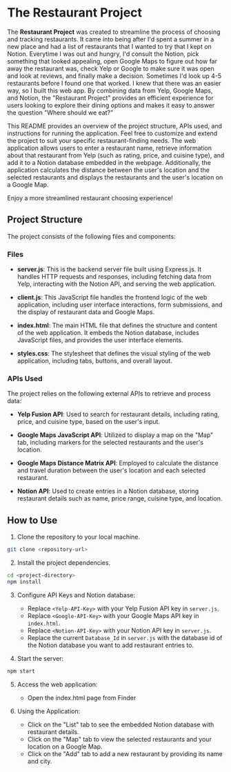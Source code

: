 # The Restaurant Project

The **Restaurant Project** was created to streamline the process of choosing and tracking restaurants. It came into being after I'd spent a summer in a new place and had a list of restaurants that I wanted to try that I kept on Notion. Everytime I was out and hungry, I'd consult the Notion, pick something that looked appealing, open Google Maps to figure out how far away the restaurant was, check Yelp or Google to make sure it was open and look at reviews, and finally make a decision. Sometimes I'd look up 4-5 restaurants before I found one that worked. I knew that there was an easier way, so I built this web app. By combining data from Yelp, Google Maps, and Notion, the "Restaurant Project" provides an efficient experience for users looking to explore their dining options and makes it easy to answer the question "Where should we eat?"

This README provides an overview of the project structure, APIs used, and instructions for running the application. Feel free to customize and extend the project to suit your specific restaurant-finding needs. The web application  allows users to enter a restaurant name, retrieve information about that restaurant from Yelp (such as rating, price, and cuisine type), and add it to a Notion database embedded in the webpage. Additionally, the application calculates the distance between the user's location and the selected restaurants and displays the restaurants and the user's location on a Google Map. 

Enjoy a more streamlined restaurant choosing experience!

## Project Structure

The project consists of the following files and components:

### Files

- **server.js**: This is the backend server file built using Express.js. It handles HTTP requests and responses, including fetching data from Yelp, interacting with the Notion API, and serving the web application.

- **client.js**: This JavaScript file handles the frontend logic of the web application, including user interface interactions, form submissions, and the display of restaurant data and Google Maps.

- **index.html**: The main HTML file that defines the structure and content of the web application. It embeds the Notion database, includes JavaScript files, and provides the user interface elements.

- **styles.css**: The stylesheet that defines the visual styling of the web application, including tabs, buttons, and overall layout.

### APIs Used

The project relies on the following external APIs to retrieve and process data:

- **Yelp Fusion API**: Used to search for restaurant details, including rating, price, and cuisine type, based on the user's input.

- **Google Maps JavaScript API**: Utilized to display a map on the "Map" tab, including markers for the selected restaurants and the user's location.

- **Google Maps Distance Matrix API**: Employed to calculate the distance and travel duration between the user's location and each selected restaurant.

- **Notion API**: Used to create entries in a Notion database, storing restaurant details such as name, price range, cuisine type, and location.

## How to Use

1. Clone the repository to your local machine.

```bash
git clone <repository-url>
```

2. Install the project dependencies.

```bash
cd <project-directory>
npm install
```

3. Configure API Keys and Notion database:

   - Replace `<Yelp-API-Key>` with your Yelp Fusion API key in `server.js`.
   - Replace `<Google-API-Key>` with your Google Maps API key in `index.html`.
   - Replace `<Notion-API-Key>` with your Notion API key in `server.js`.
   - Replace the current `Database_Id` in `server.js` with the database id of the Notion database you want to add restaurant entries to.

4. Start the server:

```bash
npm start
```

5. Access the web application:

   - Open the index.html page from Finder

6. Using the Application:

   - Click on the "List" tab to see the embedded Notion database with restaurant details.
   - Click on the "Map" tab to view the selected restaurants and your location on a Google Map.
   - Click on the "Add" tab to add a new restaurant by providing its name and city.
